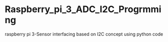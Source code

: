 # Raspberry_pi_3_ADC_I2C_Progrmming
raspberry pi 3-Sensor interfacing based on I2C concept using python code
